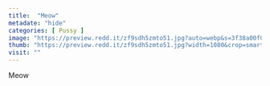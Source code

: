```yaml
---
title:  "Meow"
metadate: "hide"
categories: [ Pussy ]
image: "https://preview.redd.it/zf9sdh5zmto51.jpg?auto=webp&s=3f38a00f0972d0b0bbe5b5ea9b67447644738513"
thumb: "https://preview.redd.it/zf9sdh5zmto51.jpg?width=1080&crop=smart&auto=webp&s=63a864d9fc2e45a171879a88720043ec5f1a8ca5"
visit: ""
---
```

Meow

